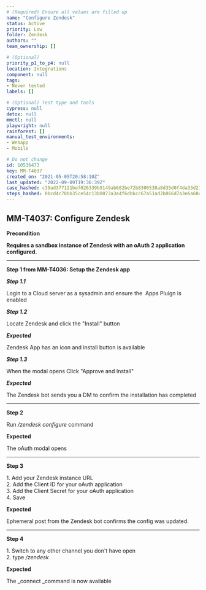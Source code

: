 ```yaml
---
# (Required) Ensure all values are filled up
name: "Configure Zendesk"
status: Active
priority: Low
folder: Zendesk
authors: ""
team_ownership: []

# (Optional)
priority_p1_to_p4: null
location: Integrations
component: null
tags: 
- Never tested
labels: []

# (Optional) Test type and tools
cypress: null
detox: null
mmctl: null
playwright: null
rainforest: []
manual_test_environments: 
- Webapp
- Mobile

# Do not change
id: 10536473
key: MM-T4037
created_on: "2021-05-05T20:58:10Z"
last_updated: "2022-09-09T19:36:39Z"
case_hashed: c39ad377121bef026339b9149ab682be72b8306538a8d35d0f4da33d2162e2e230e9b55d91b516d670e51fc42971c0e4
steps_hashed: 0bcd4c78bb35ce54c13b0073a3e4f6dbbcc67a51ad2b866d7a3e6a60caf18d25fe298df460c9845835e21f4bef6b9387
---
```


<!-- (Auto-generated) Based on frontmatter's "key" and "name" -->

## MM-T4037: Configure Zendesk

**Precondition**

**Requires a sandbox instance of Zendesk with an oAuth 2 application configured.**

---

**Step 1 from MM-T4036: Setup the Zendesk app**

<!-- (Auto-generated) Note: Steps 1.1 to 1.3 should not be updated here. Instead, modify directly to the referenced MM-T4036 test case. -->

_**Step 1.1**_

Login to a Cloud server as a sysadmin and ensure the  Apps Pluign is enabled

_**Step 1.2**_

Locate Zendesk and click the "Install" button

_**Expected**_

Zendesk App has an icon and install button is available

_**Step 1.3**_

When the modal opens Click "Approve and Install"

_**Expected**_

The Zendesk bot sends you a DM to confirm the installation has completed

---

**Step 2**

Run _/zendesk configure_ command

**Expected**

The oAuth modal opens

---

**Step 3**

1\. Add your Zendesk instance URL\
2\. Add the Client ID for your oAuth application\
3\. Add the Client Secret for your oAuth application\
4\. Save

**Expected**

Ephemeral post from the Zendesk bot confirms the config was updated.

---

**Step 4**

1\. Switch to any other channel you don't have open\
2\. type _/zendesk_

**Expected**

The \_connect \_command is now available
